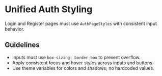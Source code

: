 # Unified Auth Styling

Login and Register pages must use `AuthPageStyles` with consistent input behavior.

## Guidelines

- Inputs must use `box-sizing: border-box` to prevent overflow.
- Apply consistent focus and hover styles across inputs and buttons.
- Use theme variables for colors and shadows; no hardcoded values.
